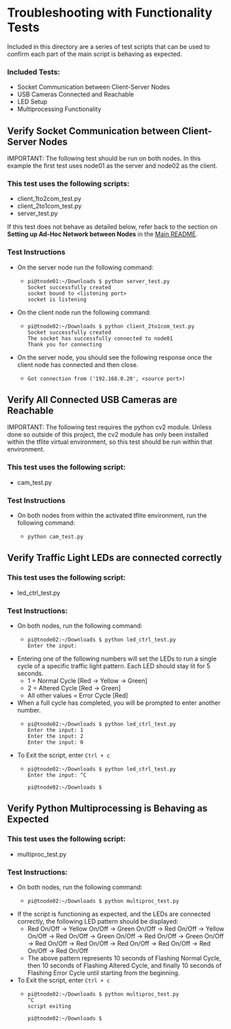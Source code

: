 # Troubleshooting with Functionality Tests
Included in this directory are a series of test scripts that can be used to confirm each part of the main script is behaving as expected.

### Included Tests:
* Socket Communication between Client-Server Nodes
* USB Cameras Connected and Reachable
* LED Setup
* Multiprocessing Functionality

## Verify Socket Communication between Client-Server Nodes
IMPORTANT: The following test should be run on both nodes. In this example the first test uses node01 as the server and node02 as the client.

### This test uses the following scripts:
* client_1to2com_test.py
* client_2to1com_test.py
* server_test.py

If this test does not behave as detailed below, refer back to the section on **Setting up Ad-Hoc Network between Nodes** in the [Main README](https://github.com/sfagin89/SmartTraffic/blob/main/README.md#setting-up-ad-hoc-network-between-nodes).

### Test Instructions
* On the server node run the following command:
  * ````
    pi@tnode01:~/Downloads $ python server_test.py
    Socket successfully created
    socket bound to <listening port>
    socket is listening
    ````
* On the client node run the following command:
  * ````
    pi@tnode02:~/Downloads $ python client_2to1com_test.py
    Socket successfully created
    The socket has successfully connected to node01
    Thank you for connecting
    ````
* On the server node, you should see the following response once the client node has connected and then close.
  * ````
    Got connection from ('192.168.0.20', <source port>)
    ````

## Verify All Connected USB Cameras are Reachable
IMPORTANT: The following test requires the python cv2 module. Unless done so outside of this project, the cv2 module has only been installed within the tflite virtual environment, so this test should be run within that environment.

### This test uses the following script:
* cam_test.py

### Test Instructions
* On both nodes from within the activated tflite environment, run the following command:
  * ````
    python cam_test.py
    ````

## Verify Traffic Light LEDs are connected correctly

### This test uses the following script:
* led_ctrl_test.py

### Test Instructions:
* On both nodes, run the following command:
  * ````
    pi@tnode02:~/Downloads $ python led_ctrl_test.py
    Enter the input:
    ````
* Entering one of the following numbers will set the LEDs to run a single cycle of a specific traffic light pattern. Each LED should stay lit for 5 seconds.
  * 1 = Normal Cycle [Red -> Yellow -> Green]
  * 2 = Altered Cycle [Red -> Green]
  * All other values = Error Cycle [Red]
* When a full cycle has completed, you will be prompted to enter another number.
  * ````
    pi@tnode02:~/Downloads $ python led_ctrl_test.py
    Enter the input: 1
    Enter the input: 2
    Enter the input: 0
    ````
* To Exit the script, enter ```Ctrl + c```
  * ````
    pi@tnode02:~/Downloads $ python led_ctrl_test.py
    Enter the input: ^C

    pi@tnode02:~/Downloads $
    ````

## Verify Python Multiprocessing is Behaving as Expected

### This test uses the following script:
* multiproc_test.py

### Test Instructions:
* On both nodes, run the following command:
  * ````
    pi@tnode02:~/Downloads $ python multiproc_test.py
    ````
* If the script is functioning as expected, and the LEDs are connected correctly, the following LED pattern should be displayed:
  * Red On/Off -> Yellow On/Off -> Green On/Off -> Red On/Off -> Yellow On/Off -> Red On/Off -> Green On/Off -> Red On/Off -> Green On/Off -> Red On/Off -> Red On/Off -> Red On/Off -> Red On/Off -> Red On/Off -> Red On/Off
  * The above pattern represents 10 seconds of Flashing Normal Cycle, then 10 seconds of Flashing Altered Cycle, and finally 10 seconds of Flashing Error Cycle until starting from the beginning.
* To Exit the script, enter ```Ctrl + c```
  * ````
    pi@tnode02:~/Downloads $ python multiproc_test.py
    ^C
    script exiting

    pi@tnode02:~/Downloads $
    ````
